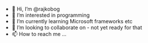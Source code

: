 - 👋 Hi, I’m @rajkobog
- 👀 I’m interested in programming
- 🌱 I’m currently learning Microsoft frameworks etc
- 💞️ I’m looking to collaborate on - not yet ready for that
- 📫 How to reach me ...

<!---
rajkobog/rajkobog is a ✨ special ✨ repository because its `README.md` (this file) appears on your GitHub profile.
You can click the Preview link to take a look at your changes.
--->
